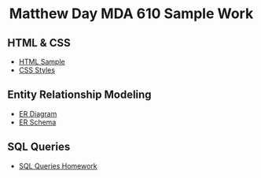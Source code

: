 # <p align="center">Matthew Day MDA 610 Sample Work</p>

## HTML & CSS
+ [HTML Sample](https://mday2148.github.io/mda610/week2_solution/index.html)
+ [CSS Styles](https://mday2148.github.io/mda610/week3_solution/courseinfo.html)


## Entity Relationship Modeling
+ [ER Diagram][3]
+ [ER Schema][4]

## SQL Queries
+ [SQL Queries Homework][5]




[3]: https://mday2148.github.io/mda610/ER_Solution/MutualFund_ERD.png
[4]: https://mday2148.github.io/mda610/ER_Solution/MutualFund_Schema.png
[5]: https://mday2148.github.io/mda610/SQL_Queries/SQL_Queries_Homework.sql
